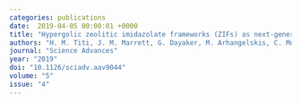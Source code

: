 ```yaml
---
categories: publications
date:  2019-04-05 00:00:01 +0000
title: "Hypergolic zeolitic imidazolate frameworks (ZIFs) as next-generation solid fuels: Unlocking the latent energetic behavior of ZIFs"
authors: "H. M. Titi, J. M. Marrett, G. Dayaker, M. Arhangelskis, C. Mottillo, A. J. Morris, G. P. Rachiero, T. Friščić, R. D. Rogers"
journal: "Science Advances"
year: "2019"
doi: "10.1126/sciadv.aav9044"
volume: "5"
issue: "4"
---
```

